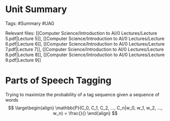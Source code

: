 # Unit Summary
Tags: #Summary #UAG

Relevant files: [[Computer Science/Introduction to AI/0 Lectures/Lecture 5.pdf|Lecture 5]], [[Computer Science/Introduction to AI/0 Lectures/Lecture 6.pdf|Lecture 6]], [[Computer Science/Introduction to AI/0 Lectures/Lecture 7.pdf|Lecture 7]], [[Computer Science/Introduction to AI/0 Lectures/Lecture 8.pdf|Lecture 8]], [[Computer Science/Introduction to AI/0 Lectures/Lecture 9.pdf|Lecture 9]]

# Parts of Speech Tagging

Trying to maximize the probability of a tag sequence given a sequence of words
$$
\large\begin{align}
	\mathbb{P}(C_0, C_1, C_2, ..., C_n|w_0, w_1, w_2, ..., w_n) = 
	\frac{}{}
\end{align}
$$